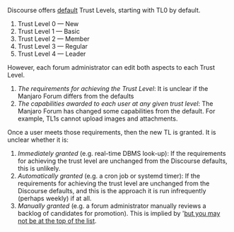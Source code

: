 Discourse offers [default](https://blog.discourse.org/2018/06/understanding-discourse-trust-levels/) Trust Levels, starting with TL0 by default.
1. Trust Level 0 — New
1. Trust Level 1 — Basic
1. Trust Level 2 — Member
1. Trust Level 3 — Regular
1. Trust Level 4 — Leader

However, each forum administrator can edit both aspects to each Trust Level.
1. *The requirements for achieving the Trust Level*: It is unclear if the Manjaro Forum differs from the defaults 
1. _The capabilities awarded to each user at any given trust level_: The Manjaro Forum has changed some capabilities from the default. For example, TL1s cannot upload images and attachments.

Once a user meets those requirements, then the new TL is granted. It is unclear whether it is:
1. *Immediately granted* (e.g. real-time DBMS look-up): If the requirements for achieving the trust level are unchanged from the Discourse defaults, this is unlikely.
1. *Automatically granted* (e.g. a cron job or systemd timer):  If the requirements for achieving the trust level are unchanged from the Discourse defaults, and this is the approach it is run infrequently (perhaps weekly) if at all.
1. *Manually granted* (e.g. a forum administrator manually reviews a backlog of candidates for promotion). This is implied by '[but you may not be at the top of the list](https://forum.manjaro.org/t/sorry-you-cant-include-links-in-your-posts/20207/71).
